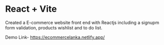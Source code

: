 # React + Vite

Created a E-commerce website front end with Reactjs
including a signupm form validation, products wishlist and  to do list.

Demo Link- https://ecommercelanka.netlify.app/
